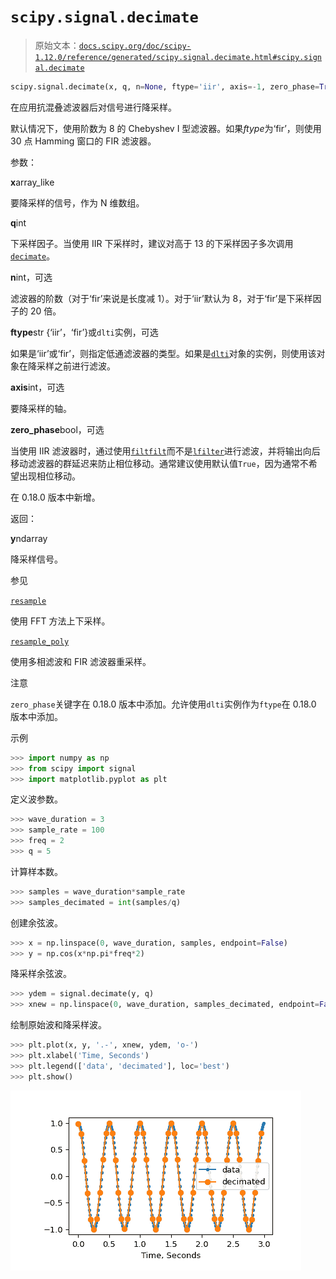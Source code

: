 # `scipy.signal.decimate`

> 原始文本：[`docs.scipy.org/doc/scipy-1.12.0/reference/generated/scipy.signal.decimate.html#scipy.signal.decimate`](https://docs.scipy.org/doc/scipy-1.12.0/reference/generated/scipy.signal.decimate.html#scipy.signal.decimate)

```py
scipy.signal.decimate(x, q, n=None, ftype='iir', axis=-1, zero_phase=True)
```

在应用抗混叠滤波器后对信号进行降采样。

默认情况下，使用阶数为 8 的 Chebyshev I 型滤波器。如果*ftype*为‘fir’，则使用 30 点 Hamming 窗口的 FIR 滤波器。

参数：

**x**array_like

要降采样的信号，作为 N 维数组。

**q**int

下采样因子。当使用 IIR 下采样时，建议对高于 13 的下采样因子多次调用[`decimate`](https://docs.scipy.org/doc/scipy-1.12.0/reference/generated/scipy.signal.decimate.html#scipy.signal.decimate "scipy.signal.decimate")。

**n**int，可选

滤波器的阶数（对于‘fir’来说是长度减 1）。对于‘iir’默认为 8，对于‘fir’是下采样因子的 20 倍。

**ftype**str {‘iir’，‘fir’}或`dlti`实例，可选

如果是‘iir’或‘fir’，则指定低通滤波器的类型。如果是[`dlti`](https://docs.scipy.org/doc/scipy-1.12.0/reference/generated/scipy.signal.dlti.html#scipy.signal.dlti "scipy.signal.dlti")对象的实例，则使用该对象在降采样之前进行滤波。

**axis**int，可选

要降采样的轴。

**zero_phase**bool，可选

当使用 IIR 滤波器时，通过使用[`filtfilt`](https://docs.scipy.org/doc/scipy-1.12.0/reference/generated/scipy.signal.filtfilt.html#scipy.signal.filtfilt "scipy.signal.filtfilt")而不是[`lfilter`](https://docs.scipy.org/doc/scipy-1.12.0/reference/generated/scipy.signal.lfilter.html#scipy.signal.lfilter "scipy.signal.lfilter")进行滤波，并将输出向后移动滤波器的群延迟来防止相位移动。通常建议使用默认值`True`，因为通常不希望出现相位移动。

在 0.18.0 版本中新增。

返回：

**y**ndarray

降采样信号。

参见

[`resample`](https://docs.scipy.org/doc/scipy-1.12.0/reference/generated/scipy.signal.resample.html#scipy.signal.resample "scipy.signal.resample")

使用 FFT 方法上下采样。

[`resample_poly`](https://docs.scipy.org/doc/scipy-1.12.0/reference/generated/scipy.signal.resample_poly.html#scipy.signal.resample_poly "scipy.signal.resample_poly")

使用多相滤波和 FIR 滤波器重采样。

注意

`zero_phase`关键字在 0.18.0 版本中添加。允许使用`dlti`实例作为`ftype`在 0.18.0 版本中添加。

示例

```py
>>> import numpy as np
>>> from scipy import signal
>>> import matplotlib.pyplot as plt 
```

定义波参数。

```py
>>> wave_duration = 3
>>> sample_rate = 100
>>> freq = 2
>>> q = 5 
```

计算样本数。

```py
>>> samples = wave_duration*sample_rate
>>> samples_decimated = int(samples/q) 
```

创建余弦波。

```py
>>> x = np.linspace(0, wave_duration, samples, endpoint=False)
>>> y = np.cos(x*np.pi*freq*2) 
```

降采样余弦波。

```py
>>> ydem = signal.decimate(y, q)
>>> xnew = np.linspace(0, wave_duration, samples_decimated, endpoint=False) 
```

绘制原始波和降采样波。

```py
>>> plt.plot(x, y, '.-', xnew, ydem, 'o-')
>>> plt.xlabel('Time, Seconds')
>>> plt.legend(['data', 'decimated'], loc='best')
>>> plt.show() 
```

![../../_images/scipy-signal-decimate-1.png](img/40b5a840651c90c2ff50063fc444c6b9.png)
